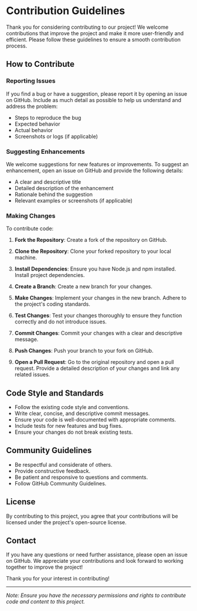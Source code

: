 # Contribution Guidelines

Thank you for considering contributing to our project! We welcome contributions that improve the project and make it more user-friendly and efficient. Please follow these guidelines to ensure a smooth contribution process.

## How to Contribute

### Reporting Issues

If you find a bug or have a suggestion, please report it by opening an issue on GitHub. Include as much detail as possible to help us understand and address the problem:

- Steps to reproduce the bug
- Expected behavior
- Actual behavior
- Screenshots or logs (if applicable)

### Suggesting Enhancements

We welcome suggestions for new features or improvements. To suggest an enhancement, open an issue on GitHub and provide the following details:

- A clear and descriptive title
- Detailed description of the enhancement
- Rationale behind the suggestion
- Relevant examples or screenshots (if applicable)

### Making Changes

To contribute code:

1. **Fork the Repository**: Create a fork of the repository on GitHub.
   
2. **Clone the Repository**: Clone your forked repository to your local machine.

3. **Install Dependencies**: Ensure you have Node.js and npm installed. Install project dependencies.
   
4. **Create a Branch**: Create a new branch for your changes.

5. **Make Changes**: Implement your changes in the new branch. Adhere to the project's coding standards.

6. **Test Changes**: Test your changes thoroughly to ensure they function correctly and do not introduce issues.

7. **Commit Changes**: Commit your changes with a clear and descriptive message.

8. **Push Changes**: Push your branch to your fork on GitHub.

9. **Open a Pull Request**: Go to the original repository and open a pull request. Provide a detailed description of your changes and link any related issues.

## Code Style and Standards

- Follow the existing code style and conventions.
- Write clear, concise, and descriptive commit messages.
- Ensure your code is well-documented with appropriate comments.
- Include tests for new features and bug fixes.
- Ensure your changes do not break existing tests.

## Community Guidelines

- Be respectful and considerate of others.
- Provide constructive feedback.
- Be patient and responsive to questions and comments.
- Follow GitHub Community Guidelines.

## License

By contributing to this project, you agree that your contributions will be licensed under the project's open-source license.

## Contact

If you have any questions or need further assistance, please open an issue on GitHub. We appreciate your contributions and look forward to working together to improve the project!

Thank you for your interest in contributing!

---
*Note: Ensure you have the necessary permissions and rights to contribute code and content to this project.*
